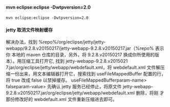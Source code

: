 
#### mvn eclipse:eclipse -Dwtpversion=2.0
`mvn eclipse:eclipse -Dwtpversion=2.0`

#### jetty 取消文件映射缓存
解决办法，找到 %repo%/org/eclipse/jetty/jetty-webapp/9.2.8.v20150217/jetty-webapp-9.2.8.v20150217.jar（%repo% 表示你
本地的 maven 仓库的目录，另外，将 9.2.8.v20150217 换成你所使用的版本）。用压缩工具打开它, 找到 jetty-webapp-9.2.8.v2015021
7.jar/org/eclipse/jetty/webapp/webdefault.xml，将 webdefault.xml 文件解压缩一份出来，用文本编辑器打开它，搜索找到
useFileMappedBuffer 配置的行，将 true 改成 false 以禁掉缓存。
<init-param>
<param-name>useFileMappedBufferparam-name>
<param-value>falseparam-value>
<init-param>
先确认 jetty 服务已经停止，将原文件 jetty-webapp-9.2.8.v20150217.jar/org/eclipse/jetty/webapp/webdefault.xml 删除，将刚
才那份修改好的 webdefault.xml 文件重新压缩进去即可。

